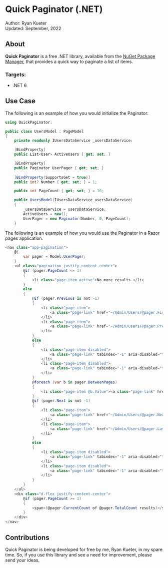 # Quick Paginator (.NET)

Author: Ryan Kueter  
Updated: September, 2022

## About

**Quick Paginator** is a free .NET library, available from the [NuGet Package Manager](https://www.nuget.org/packages/QuickPaginator), that provides a quick way to paginate a list of items.  

### Targets:
- .NET 6

## Use Case

The following is an example of how you would initialize the Paginator:
```csharp
using QuickPaginator;

public class UsersModel : PageModel
{
    private readonly IUsersDataService _usersDataService;

    [BindProperty]
    public List<User> ActiveUsers { get; set; }

    [BindProperty]
    public Paginator UserPager { get; set; }
		
    [BindProperty(SupportsGet = true)]
    public int? Number { get; set; } = 1;

    public int PageCount { get; set; } = 10;

    public UsersModel(IUsersDataService usersDataService)
    {
        _usersDataService = usersDataService;
        ActiveUsers = new();
        UserPager = new Paginator(Number, 0, PageCount);
    }
```

The following is an example of how you would use the Paginator in a Razor pages application.
```csharp
<nav class="app-pagination">
	@{
		var pager = Model.UserPager;
	}
	<ul class="pagination justify-content-center">
		@if (pager.PageCount <= 1)
		{
			<li class="page-item active">No more results.</li>
		}
		else
		{
			@if (pager.Previous is not -1)
			{
				<li class="page-item">
					<a class="page-link" href="~/Admin/Users/@pager.First">First</a>
				</li>
				<li class="page-item">
					<a class="page-link" href="~/Admin/Users/@pager.Previous">Previous</a>
				</li>
			}
			else
			{
				<li class="page-item disabled">
					<a class="page-link" tabindex="-1" aria-disabled="true">First</a>
				</li>
				<li class="page-item disabled">
					<a class="page-link" tabindex="-1" aria-disabled="true">Previous</a>
				</li>
			}
			@foreach (var b in pager.BetweenPages)
			{
				<li class="page-item @b.Value"><a class="page-link" href="~/Admin/Users/@b.Key">@b.Key</a></li>
			}
			@if (pager.Next is not -1)
			{
				<li class="page-item">
					<a class="page-link" href="~/Admin/Users/@pager.Next">Next</a>
				</li>
				<li class="page-item">
					<a class="page-link" href="~/Admin/Users/@pager.Last">Last</a>
				</li>
			}
			else
			{
				<li class="page-item disabled">
					<a class="page-link" tabindex="-1" aria-disabled="true">Next</a>
				</li>
				<li class="page-item disabled">
					<a class="page-link" tabindex="-1" aria-disabled="true">Last</a>
				</li>
			}
		}
	</ul>
	<div class="d-flex justify-content-center">
		@if (pager.PageCount >= 1)
		{
			<span>(@pager.CurrentCount of @pager.TotalCount results)</span>
		}
	</div>
</nav>
```
  
###
## Contributions

Quick Paginator is being developed for free by me, Ryan Kueter, in my spare time. So, if you use this library and see a need for improvement, please send your ideas.